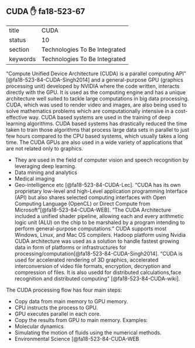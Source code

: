 ## CUDA :hand: fa18-523-67


|          |                               |
| -------- | ----------------------------- |
| title    | CUDA                          | 
| status   | 10                            |
| section  | Technologies To Be Integrated |
| keywords | Technologies To Be Integrated |



“Compute Unified Device Architecture (CUDA) is a parallel computing API” [@fa18-523-84-CUDA-Singh2014] and a general-purpose GPU (graphics processing unit) developed by NVIDIA where the code written, interacts directly with the GPU. It is used as the computing engine and has a unique architecture well suited to tackle large computations in big data processing. CUDA, which was used to render video and images, are also being used to solve mathematics problems which are computationally intensive in a cost-effective way. CUDA based systems are used in the training of deep learning algorithms.
 CUDA based systems has drastically reduced the time taken to train those algorithms that process large data sets in parallel to just few hours compared to the CPU based systems, which usually takes a long time. The CUDA GPUs are also used in a wide variety of applications that are not related only to graphics. 
-	They are used in the field of computer vision and speech recognition by leveraging deep learning. 
-	Data mining and analytics
-	Medical imaging
-	Geo-intelligence etc [@fa18-523-84-CUDA-Lec].
 “CUDA has its own proprietary low-level and high-Level application programming Interface (API) but also shares selected computing interfaces with Open Computing Language (OpenCL) or Direct Compute from Microsoft”[@fa18-523-84-CUDA-WEB].
“The CUDA Architecture included a unified shader pipeline, allowing each and every arithmetic logic unit (ALU) on the chip to be marshaled by a program intending to perform general-purpose computations.” CUDA supports most Windows, Linux, and Mac OS compilers.
Hadoop platform using Nvidia CUDA architecture was used as a solution to handle fastest growing data in form of platforms or infrastructures for processing/computation[@fa18-523-84-CUDA-Singh2014].
“CUDA is used for accelerated rendering of 3D graphics, accelerated interconversion of video file formats, encryption, decryption and compression of files.  It is also usedd for distributed calculations,face recognition and distributed computing" [@fa18-523-84-CUDA-wiki].

The CUDA processing flow has four main steps:
-	Copy data from main memory to GPU memory.
-	CPU instructs the process to GPU.
-	GPU executes parallel in each core. 
-	Copy the results from GPU to main memory.
Examples:
-	Molecular dynamics
-	Simulating the motion of fluids using the numerical methods.
-	Environmental Science [@fa18-523-84-CUDA-WEB


    

